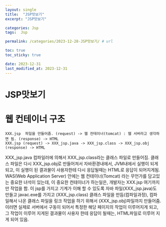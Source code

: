 ```yaml
---
layout: single
title:  "JSP맛보기"
excerpt: "JSP맛보기"

categories: Jsp
tags:  Jsp

permalink: /categories/2023-12-28-JSP맛보기/ # url

toc: true
toc_sticky: true

date: 2023-12-31
last_modified_at: 2023-12-31
---
```


# JSP맛보기

# 웹 컨테이너 구조
```
XXX.jsp  파일을 만들어줌. (request) -> 웹 컨테이너(tomcat) : 웹 서버라고 생각하면 됨. (response) -> HTML
XXX.jsp (request) -> XXX_jsp.java -> XXX_jsp.class -> XXX_jsp.obj (response) -> HTML
```
XXX_jsp.java 컴파일러에 의해서 XXX_jsp.class라는 클래스 파일로 만들어짐. 클래스 파일은 다시 XXX_jsp.obj로 만들어져서
자바환경내에서, JVM내에서 실행이 되게 되고, 이 실행이 된 결과물이 사용자한테 다시 응답될때는 HTML로 응답이 되어지게됨.
WAS(Web Application Server) 안에는 웹 컨테이너(Tomcat) 라는 무언가를 담고있는 중요한 녀석이 있는데,
이 중요한 컨테이너가 하는일은, 개발자는 XXX.jsp 여기까지만 작업을 함.
이 jsp를 가지고 기계가 이해 할 수 있도록 자바 파일(XXX_jsp.java)도 만들고 javac.exe를 가지고 (XXX_jsp.class) 클래스 파일을 만듬(컴파일과정),
컴파일해서 나온 클래스 파일을 링크 작업을 하기 위해서 (XXX_jsp.obj)파일까지 만들어줌.
이러면 실제로 서버에서 구동이 되어서 특정한 해당 페이지의 작업이 이루어지게 되고, 그 작업이 이루어 지게된 결과물이 사용자 한테 응답이 될때는, HTML파일로
이루어 지게 되어 있음.



